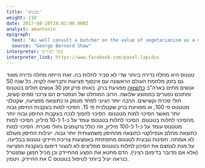 ```yaml
---
title: 'טטנוס'
weight: 110
date: 2017-08-20T18:01:00.000Z
analyst: amantonio
epigraph:
  text: "As well consult a butcher on the value of vegetarianism as a doctor on the worth of vaccination."
  source: "George Bernard Shaw"
interpreter: פבל לפידוס
interpreter_link: https://www.facebook.com/pavel.lapidus
---
```

טטנוס היא מחלה נדירה ביותר שדי לא סביר לחלות בה. זאת הייתה מחלה נדירה מאוד גם בזמן מלחמת העולם הראשונה עם אינסוף פציעות ותברואה לקויה. כל שנה 50 אנשים מתים בארה"ב [כתוצאה](https://en.wikipedia.org/wiki/Lightning_strike) מפגיעת ברק. באותו פרק זמן 30 אנשים חולים בטטנוס ומתוכם נפטרים בממוצע שלושה. הרוב המוחלט של הנפטרים הם צרכני סמים קשים, חולי סכרת וקשישים. הרבה יותר הגיוני לפחד מנמק גז כתוצאה מפציעה, שקטלני מטטנוס פי 100, או מפגיעת ברק שקטלנית פי 15.
הסיכוי למות בעקבות החיסון גבוה יותר מאשר הסיכוי למות מטטנוס. הסיכוי להפוך לנכה בעקבות החיסון גבוה יותר מהסיכוי לחלות בטטנוס.
הסיכוי לחלות בטטנוס עומד על כ-1 ל-10 מיליון. הסיכוי למות מטטנוס עומד על כ-1 ל-100 מיליון, וזה כולל נרקומנים וחולי סוכרת. הסיכוי למות כתוצאה מהלם אנפילקטי כתוצאה מהחיסון משמעותית יותר גבוה.
יעילות החיסון מעולם לא אומתה.
חסינות טבעית לטטנוס מתפתחת באמצעות צריכת חיידקי טטנוס בבליעה.
על מנת לצמצם את הסיכון לחלות בטטנוס ממליצים לא לעצור דימום בעקבות הפציעה (אלא אם מדובר בדימום רציני). הדם מחטא את הפצע מהחיידק וכן מכיל חמצן שמנטרל את החיידק.
ויטמין C כנראה יעיל ביותר לטיפול בטטנוס.